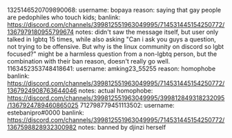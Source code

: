 1325146520709890068:
    username: bopaya
    reason: saying that gay people are pedophiles who touch kids; 
    banlink: https://discord.com/channels/399812551963049995/714531445154250772/1367979180955799674
    notes: didn't saw the message itself, but user only talked in lgbtq 15 times, while also asking "Can i ask you guys
    a question, not trying to be offensive. But why is the linux community on discord so lgbt focused?" might be a
    harmless question from a non-lgbtq person, but the combination with their ban reason, doesn't really go well.
1163452353748418641:
    username: amking23_55255
    reason: homophobe
    banlink: https://discord.com/channels/399812551963049995/714531445154250772/1367924908763644046
    notes: actual homophobe: https://discord.com/channels/399812551963049995/399812849318232095/1367924789460865025
712798779451113502:
    username: estebanipro#0000
    banlink: https://discord.com/channels/399812551963049995/714531445154250772/1367598828932300982
    notes: banned by djinzi herself

